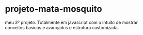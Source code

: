 # projeto-mata-mosquito
meu 3º projeto. Totalmente em javascript com o intuito de mostrar conceitos basicos e avançados e estrutura customizada.

